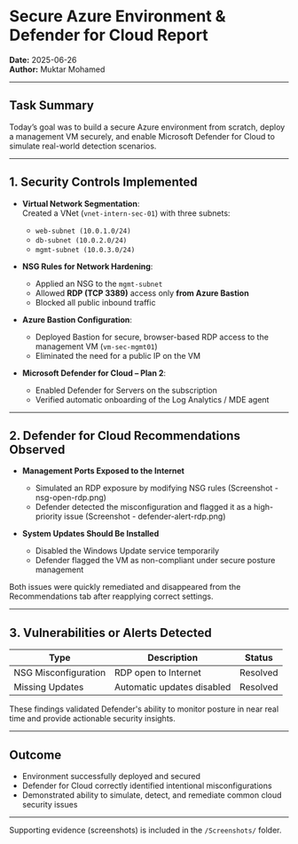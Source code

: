 #  Secure Azure Environment & Defender for Cloud Report  
**Date:** 2025-06-26  
**Author:** Muktar Mohamed

---

## Task Summary

Today’s goal was to build a secure Azure environment from scratch, deploy a management VM securely, and enable Microsoft Defender for Cloud to simulate real-world detection scenarios.

---

## 1️. Security Controls Implemented

- **Virtual Network Segmentation**:  
  Created a VNet (`vnet-intern-sec-01`) with three subnets:
  - `web-subnet (10.0.1.0/24)`
  - `db-subnet (10.0.2.0/24)`
  - `mgmt-subnet (10.0.3.0/24)`

- **NSG Rules for Network Hardening**:  
  - Applied an NSG to the `mgmt-subnet`
  - Allowed **RDP (TCP 3389)** access only **from Azure Bastion**
  - Blocked all public inbound traffic

- **Azure Bastion Configuration**:  
  - Deployed Bastion for secure, browser-based RDP access to the management VM (`vm-sec-mgmt01`)
  - Eliminated the need for a public IP on the VM

- **Microsoft Defender for Cloud – Plan 2**:
  - Enabled Defender for Servers on the subscription
  - Verified automatic onboarding of the Log Analytics / MDE agent

---

## 2️. Defender for Cloud Recommendations Observed

- **Management Ports Exposed to the Internet**  
  - Simulated an RDP exposure by modifying NSG rules (Screenshot - nsg-open-rdp.png) 
  - Defender detected the misconfiguration and flagged it as a high-priority issue (Screenshot - defender-alert-rdp.png)

- **System Updates Should Be Installed**  
  - Disabled the Windows Update service temporarily
  - Defender flagged the VM as non-compliant under secure posture management

Both issues were quickly remediated and disappeared from the Recommendations tab after reapplying correct settings.

---

## 3️. Vulnerabilities or Alerts Detected

| Type | Description | Status |
|------|-------------|--------|
|  NSG Misconfiguration | RDP open to Internet |  Resolved |
|  Missing Updates | Automatic updates disabled | Resolved |

These findings validated Defender's ability to monitor posture in near real time and provide actionable security insights.

---

## Outcome

- Environment successfully deployed and secured
- Defender for Cloud correctly identified intentional misconfigurations
- Demonstrated ability to simulate, detect, and remediate common cloud security issues

---

Supporting evidence (screenshots) is included in the `/Screenshots/` folder.

